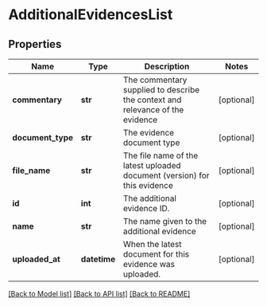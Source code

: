 # AdditionalEvidencesList

## Properties
Name | Type | Description | Notes
------------ | ------------- | ------------- | -------------
**commentary** | **str** | The commentary supplied to describe the context and relevance of the evidence | [optional] 
**document_type** | **str** | The evidence document type | [optional] 
**file_name** | **str** | The file name of the latest uploaded document (version) for this evidence | [optional] 
**id** | **int** | The additional evidence ID. | [optional] 
**name** | **str** | The name given to the additional evidence | [optional] 
**uploaded_at** | **datetime** | When the latest document for this evidence was uploaded. | [optional] 

[[Back to Model list]](../README.md#documentation-for-models) [[Back to API list]](../README.md#documentation-for-api-endpoints) [[Back to README]](../README.md)


